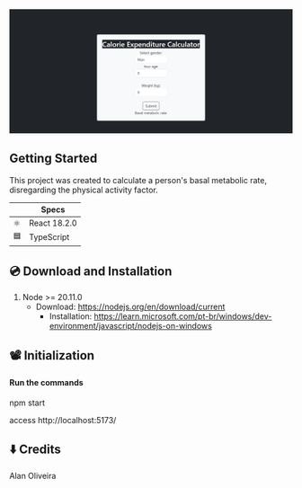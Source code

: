 <img src="public/img/screen.png"> 

##  Getting Started

This project was created to calculate a person's basal metabolic rate, disregarding the physical activity factor.

|   |    Specs   |
| - | ---------- |
| :atom_symbol: | React 18.2.0 |
| :blue_square: | TypeScript |

## :cd: Download and Installation

1. Node >= 20.11.0
   - Download: https://nodejs.org/en/download/current
       - Installation: https://learn.microsoft.com/pt-br/windows/dev-environment/javascript/nodejs-on-windows 

## 📽️ Initialization


#### Run the commands

npm start

access http://localhost:5173/

## :arrow_down: Credits

Alan Oliveira
